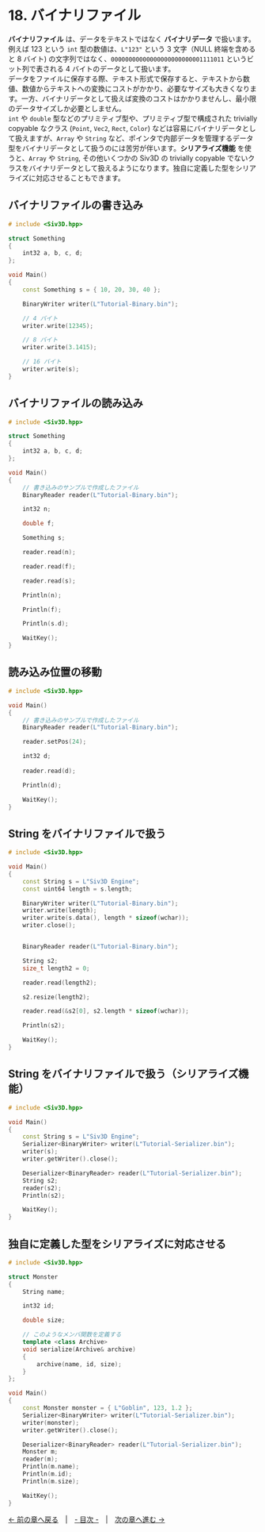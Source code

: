 ﻿# 18. バイナリファイル
**バイナリファイル** は、データをテキストではなく **バイナリデータ** で扱います。  
例えば 123 という `int` 型の数値は、`L"123"` という 3 文字（NULL 終端を含めると 8 バイト) の文字列ではなく、`00000000000000000000000001111011` というビット列で表される 4 バイトのデータとして扱います。  
データをファイルに保存する際、テキスト形式で保存すると、テキストから数値、数値からテキストへの変換にコストがかかり、必要なサイズも大きくなります。一方、バイナリデータとして扱えば変換のコストはかかりませんし、最小限のデータサイズしか必要としません。  
`int` や `double` 型などのプリミティブ型や、プリミティブ型で構成された trivially copyable なクラス (`Point`, `Vec2`, `Rect`, `Color`) などは容易にバイナリデータとして扱えますが、`Array` や `String` など、ポインタで内部データを管理するデータ型をバイナリデータとして扱うのには苦労が伴います。**シリアライズ機能** を使うと、`Array` や `String`, その他いくつかの Siv3D の trivially copyable でないクラスをバイナリデータとして扱えるようになります。独自に定義した型をシリアライズに対応させることもできます。

## バイナリファイルの書き込み

```cpp
# include <Siv3D.hpp>

struct Something
{
	int32 a, b, c, d;
};

void Main()
{
	const Something s = { 10, 20, 30, 40 };

	BinaryWriter writer(L"Tutorial-Binary.bin");

	// 4 バイト
	writer.write(12345);

	// 8 バイト
	writer.write(3.1415);

	// 16 バイト
	writer.write(s);
}
```

## バイナリファイルの読み込み

```cpp
# include <Siv3D.hpp>

struct Something
{
	int32 a, b, c, d;
};

void Main()
{
	// 書き込みのサンプルで作成したファイル
	BinaryReader reader(L"Tutorial-Binary.bin");

	int32 n;

	double f;

	Something s;

	reader.read(n);

	reader.read(f);

	reader.read(s);

	Println(n);

	Println(f);

	Println(s.d);

	WaitKey();
}
```

## 読み込み位置の移動

```cpp
# include <Siv3D.hpp>

void Main()
{
	// 書き込みのサンプルで作成したファイル
	BinaryReader reader(L"Tutorial-Binary.bin");

	reader.setPos(24);

	int32 d;
	
	reader.read(d);

	Println(d);

	WaitKey();
}
```

## String をバイナリファイルで扱う

```cpp
# include <Siv3D.hpp>

void Main()
{
	const String s = L"Siv3D Engine";
	const uint64 length = s.length;

	BinaryWriter writer(L"Tutorial-Binary.bin");
	writer.write(length);
	writer.write(s.data(), length * sizeof(wchar));
	writer.close();


	BinaryReader reader(L"Tutorial-Binary.bin");

	String s2;
	size_t length2 = 0;

	reader.read(length2);

	s2.resize(length2);

	reader.read(&s2[0], s2.length * sizeof(wchar));

	Println(s2);

	WaitKey();
}
```

## String をバイナリファイルで扱う（シリアライズ機能）

```cpp
# include <Siv3D.hpp>

void Main()
{
	const String s = L"Siv3D Engine";
	Serializer<BinaryWriter> writer(L"Tutorial-Serializer.bin");
	writer(s);
	writer.getWriter().close();

	Deserializer<BinaryReader> reader(L"Tutorial-Serializer.bin");
	String s2;
	reader(s2);
	Println(s2);

	WaitKey();
}
```

## 独自に定義した型をシリアライズに対応させる

```cpp
# include <Siv3D.hpp>

struct Monster
{
	String name;

	int32 id;

	double size;

	// このようなメンバ関数を定義する
	template <class Archive>
	void serialize(Archive& archive)
	{
		archive(name, id, size);
	}
};

void Main()
{
	const Monster monster = { L"Goblin", 123, 1.2 };
	Serializer<BinaryWriter> writer(L"Tutorial-Serializer.bin");
	writer(monster);
	writer.getWriter().close();

	Deserializer<BinaryReader> reader(L"Tutorial-Serializer.bin");
	Monster m;
	reader(m);
	Println(m.name);
	Println(m.id);
	Println(m.size);

	WaitKey();
}
```

[← 前の章へ戻る](Text-data.md)　|　[- 目次 -](Index.md)　|　[次の章へ進む →](GUI.md)